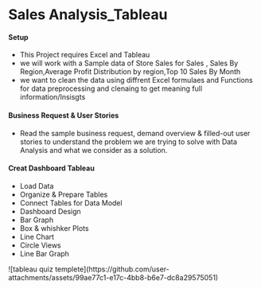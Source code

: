 <h1>Sales Analysis_Tableau</h1>
<h4> Setup </h4>
<ul> <li> This Project requires Excel and Tableau </li>
<li> we will work with a Sample data of Store Sales for Sales , Sales By Region,Average Profit Distribution by region,Top 10 Sales By Month
</li>
  <li>
    we want to clean the data using diffrent Excel formulaes and Functions for data preprocessing and clenaing to get meaning full information/Insisgts
  </li>

</ul>
<h4>Business Request & User Stories </h4>
<ul> <li> Read the sample business request, demand overview & filled-out user stories to understand the problem we are trying to solve with Data Analysis and what we consider as a solution.</li></ul>
<h4> Creat Dashboard Tableau </h4>
<ul>
  <li>Load Data</li>
  <li>Organize & Prepare Tables</li>
  <li>Connect Tables for Data Model</li>
  <li>Dashboard Design</li>
  <li> Bar Graph</li>
  <li>Box & whishker Plots</li>
  <li>Line Chart</li>
  <li>Circle Views</li>
  <li>Line Bar Graph</li>
</ul>
![tableau quiz templete](https://github.com/user-attachments/assets/99ae77c1-e17c-4bb8-b6e7-dc8a29575051)


